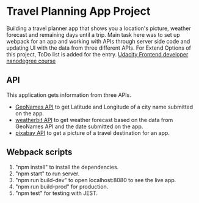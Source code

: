 # Travel Planning App Project
Building a travel planner app that shows you a location's picture, weather forecast and remaining days until a trip. Main task here was to set up webpack for an app and working with APIs through server side code and updating UI with the data from three different APIs. For Extend Options of this project, ToDo list is added for the entry.
[Udacity Frontend developer nanodegree course](https://www.udacity.com/course/front-end-web-developer-nanodegree--nd0011)

## API
This application gets information from three APIs.
- [GeoNames API](https://www.geonames.org/export/web-services.html) to get Latitude and Longitude of a city name submitted on the app.
- [weatherbit API](https://www.weatherbit.io/) to get weather forecast based on the data from GeoNames API and the date submitted on the app.
- [pixabay API](https://pixabay.com/api/docs/) to get a picture of a travel destination for an app.

## Webpack scripts
1. "npm install" to install the dependencies.
2. "npm start" to run server.
3. "npm run build-dev" to open localhost:8080 to see the live app.
4. "npm run build-prod" for production.
5. "npm test" for testing with JEST.
